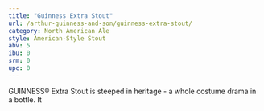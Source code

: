 ```yaml
---
title: "Guinness Extra Stout"
url: /arthur-guinness-and-son/guinness-extra-stout/
category: North American Ale
style: American-Style Stout
abv: 5
ibu: 0
srm: 0
upc: 0
---
```

GUINNESS® Extra Stout is steeped in heritage - a whole costume drama in a bottle. It
